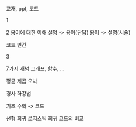 교재, ppt, 코드

1


2
용어에 대한 이해
설명 -> 용어(단답)
용어 -> 설명(서술)

코드 빈칸

3

7가지 개념
그래프, 함수, ...

평균 제곱 오차

경사 하강법

기초 수학 -> 코드



선형 회귀 로지스틱 회귀 코드의 비교
